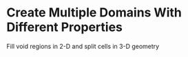 # **Create Multiple Domains With Different Properties**

Fill void regions in 2-D and split cells in 3-D geometry
